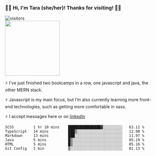 ### 👋🏾 Hi, I'm Tara (she/her)! Thanks for visiting! 👋🏾
![visitors](https://visitor-badge.glitch.me/badge?page_id=qualmless)
<BR>
<img height="180em" src="https://github-readme-stats.vercel.app/api?username=qualmless&show_icons=true&hide_border=true&&count_private=true&include_all_commits=true" />

⚡️ I've just finished two bootcamps in a row, one javascript and java, the other MERN stack. 

⚡️ Javascript is my main focus, but I’m also currently learning more front-end technologies, such as getting more comfortable in sass. 

⚡️ I accept messages here or on <a href="https://www.linkedin.com/in/tarajdunmore/">linkedin</a>

<!--START_SECTION:waka-->

```text
SCSS         1 hr 10 mins    ███████████████▓░░░░░░░░░   63.11 %
TypeScript   14 mins         ███▒░░░░░░░░░░░░░░░░░░░░░   12.90 %
Markdown     13 mins         ███░░░░░░░░░░░░░░░░░░░░░░   11.97 %
Java         5 mins          █▒░░░░░░░░░░░░░░░░░░░░░░░   05.19 %
HTML         5 mins          █▒░░░░░░░░░░░░░░░░░░░░░░░   05.16 %
Git Config   1 min           ▒░░░░░░░░░░░░░░░░░░░░░░░░   01.13 %
```

<!--END_SECTION:waka-->

<!--
**qualmless/qualmless** is a ✨ _special_ ✨ repository because its `README.md` (this file) appears on your GitHub profile.

Here are some ideas to get you started:
- 🔭 I’m currently working on ...
- 👯 I’m looking to collaborate on ...
- 🤔 I’m looking for help with ...
- 💬 Ask me about ...
- 📫 How to reach me: ...
- ⚡ Fun fact: ...
-->
